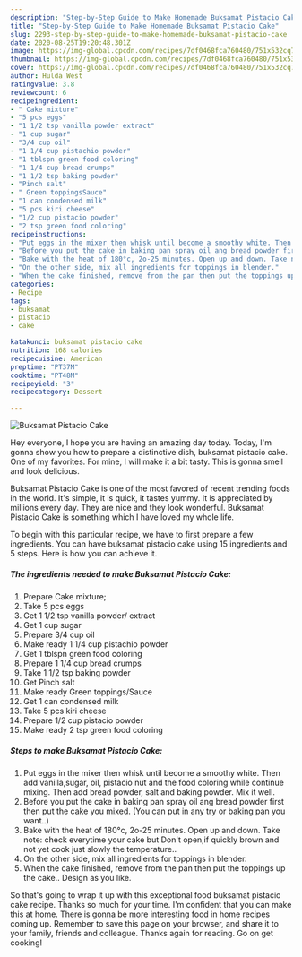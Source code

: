 ```yaml
---
description: "Step-by-Step Guide to Make Homemade Buksamat Pistacio Cake"
title: "Step-by-Step Guide to Make Homemade Buksamat Pistacio Cake"
slug: 2293-step-by-step-guide-to-make-homemade-buksamat-pistacio-cake
date: 2020-08-25T19:20:48.301Z
image: https://img-global.cpcdn.com/recipes/7df0468fca760480/751x532cq70/buksamat-pistacio-cake-recipe-main-photo.jpg
thumbnail: https://img-global.cpcdn.com/recipes/7df0468fca760480/751x532cq70/buksamat-pistacio-cake-recipe-main-photo.jpg
cover: https://img-global.cpcdn.com/recipes/7df0468fca760480/751x532cq70/buksamat-pistacio-cake-recipe-main-photo.jpg
author: Hulda West
ratingvalue: 3.8
reviewcount: 6
recipeingredient:
- " Cake mixture"
- "5 pcs eggs"
- "1 1/2 tsp vanilla powder extract"
- "1 cup sugar"
- "3/4 cup oil"
- "1 1/4 cup pistachio powder"
- "1 tblspn green food coloring"
- "1 1/4 cup bread crumps"
- "1 1/2 tsp baking powder"
- "Pinch salt"
- " Green toppingsSauce"
- "1 can condensed milk"
- "5 pcs kiri cheese"
- "1/2 cup pistacio powder"
- "2 tsp green food coloring"
recipeinstructions:
- "Put eggs in the mixer then whisk until become a smoothy white. Then add vanilla,sugar, oil, pistacio nut and the food coloring while continue mixing. Then add bread powder, salt and baking powder. Mix it well."
- "Before you put the cake in baking pan spray oil ang bread powder first then put the cake you mixed. (You can put in any try or baking pan you want..)"
- "Bake with the heat of 180°c, 2o-25 minutes. Open up and down. Take note: check everytime your cake but Don&#39;t open,if quickly brown and not yet cook just slowly the temperature.."
- "On the other side, mix all ingredients for toppings in blender."
- "When the cake finished, remove from the pan then put the toppings up the cake.. Design as you like."
categories:
- Recipe
tags:
- buksamat
- pistacio
- cake

katakunci: buksamat pistacio cake 
nutrition: 168 calories
recipecuisine: American
preptime: "PT37M"
cooktime: "PT48M"
recipeyield: "3"
recipecategory: Dessert

---
```



![Buksamat Pistacio Cake](https://img-global.cpcdn.com/recipes/7df0468fca760480/751x532cq70/buksamat-pistacio-cake-recipe-main-photo.jpg)

Hey everyone, I hope you are having an amazing day today. Today, I'm gonna show you how to prepare a distinctive dish, buksamat pistacio cake. One of my favorites. For mine, I will make it a bit tasty. This is gonna smell and look delicious.

Buksamat Pistacio Cake is one of the most favored of recent trending foods in the world. It's simple, it is quick, it tastes yummy. It is appreciated by millions every day. They are nice and they look wonderful. Buksamat Pistacio Cake is something which I have loved my whole life.




To begin with this particular recipe, we have to first prepare a few ingredients. You can have buksamat pistacio cake using 15 ingredients and 5 steps. Here is how you can achieve it.

<!--inarticleads1-->

##### The ingredients needed to make Buksamat Pistacio Cake:

1. Prepare  Cake mixture;
1. Take 5 pcs eggs
1. Get 1 1/2 tsp vanilla powder/ extract
1. Get 1 cup sugar
1. Prepare 3/4 cup oil
1. Make ready 1 1/4 cup pistachio powder
1. Get 1 tblspn green food coloring
1. Prepare 1 1/4 cup bread crumps
1. Take 1 1/2 tsp baking powder
1. Get Pinch salt
1. Make ready  Green toppings/Sauce
1. Get 1 can condensed milk
1. Take 5 pcs kiri cheese
1. Prepare 1/2 cup pistacio powder
1. Make ready 2 tsp green food coloring




<!--inarticleads2-->

##### Steps to make Buksamat Pistacio Cake:

1. Put eggs in the mixer then whisk until become a smoothy white. Then add vanilla,sugar, oil, pistacio nut and the food coloring while continue mixing. Then add bread powder, salt and baking powder. Mix it well.
1. Before you put the cake in baking pan spray oil ang bread powder first then put the cake you mixed. (You can put in any try or baking pan you want..)
1. Bake with the heat of 180°c, 2o-25 minutes. Open up and down. Take note: check everytime your cake but Don&#39;t open,if quickly brown and not yet cook just slowly the temperature..
1. On the other side, mix all ingredients for toppings in blender.
1. When the cake finished, remove from the pan then put the toppings up the cake.. Design as you like.




So that's going to wrap it up with this exceptional food buksamat pistacio cake recipe. Thanks so much for your time. I'm confident that you can make this at home. There is gonna be more interesting food in home recipes coming up. Remember to save this page on your browser, and share it to your family, friends and colleague. Thanks again for reading. Go on get cooking!
